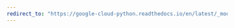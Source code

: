```yaml
---
redirect_to: "https://google-cloud-python.readthedocs.io/en/latest/_modules/google/cloud/logging/handlers/app_engine.html"
---
```

